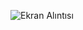 
![Ekran Alıntısı](https://github.com/erolcum/Async-Socket-Client/assets/110387801/4a0973c2-0bca-4003-91cd-6939a310eba1)
